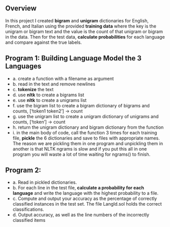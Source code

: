 ## Overview
In this project I created **bigram** and **unigram** dictionaries for English, French, and Italian using the provided **training data** where the key is the unigram or bigram text and the value is the count of that unigram or bigram in the data. Then for the test data, **calculate probabilities** for each language and compare against the true labels. 

## Program 1: Building Language Model the 3 Languages
- a. create a function with a filename as argument
- b. read in the text and remove newlines
- c. **tokenize** the text
- d. use **nltk** to create a bigrams list
- e. use **nltk** to create a unigrams list
- f. use the bigram list to create a bigram dictionary of bigrams and counts, [‘token1
token2’] -> count
- g. use the unigram list to create a unigram dictionary of unigrams and counts,
[‘token’] -> count
- h. return the unigram dictionary and bigram dictionary from the function
- i. in the main body of code, call the function 3 times for each training file, **pickle**
the 6 dictionaries and save to files with appropriate names. The reason we are
pickling them in one program and unpickling them in another is that NLTK
ngrams is slow and if you put this all in one program you will waste a lot of time
waiting for ngrams() to finish.


## Program 2: 
- a. Read in pickled dictionaries.
- b. For each line in the test file, **calculate a probability for each language** and write the language with the highest probability to a file.
- c. Compute and output your accuracy as the percentage of correctly classified
instances in the test set. The file LangId.sol holds the correct classifications.
- d. Output accuracy, as well as the line numbers of the incorrectly classified items

